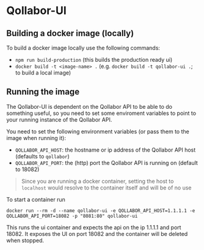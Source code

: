 # Qollabor-UI

## Building a docker image (locally)

To build a docker image locally use the following commands:

* `npm run build-production` (this builds the production ready ui)
* `docker build -t <image-name> .` (e.g. `docker build -t qollabor-ui .`; to build a local image)

## Running the image

The Qollabor-UI is dependent on the Qollabor API to be able to do something useful, so you need to set some enviroment variables to point to your running instance of the Qollabor API.

You need to set the following environment variables (or pass them to the image when running it):

* `QOLLABOR_API_HOST`: the hostname or ip address of the Qollabor API host (defaults to `qollabor`)
* `QOLLABOR_API_PORT`: the (http) port the Qollabor API is running on (default to 18082)

> Since you are running a docker container, setting the host to `localhost` would resolve to the container itself and will be of no use

To start a container run

`docker run --rm -d --name qollabor-ui -e QOLLABOR_API_HOST=1.1.1.1 -e QOLLABOR_API_PORT=18082 -p "8081:80" qollabor-ui`

This runs the ui container and expects the api on the ip 1.1.1.1 and port 18082. It exposes the UI on port 18082 and the container will be deleted when stopped.



